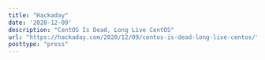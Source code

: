 ```yaml
---
title: "Hackaday"
date: '2020-12-09'
description: "CentOS Is Dead, Long Live CentOS"
url: "https://hackaday.com/2020/12/09/centos-is-dead-long-live-centos/"
posttype: "press"
---
```


